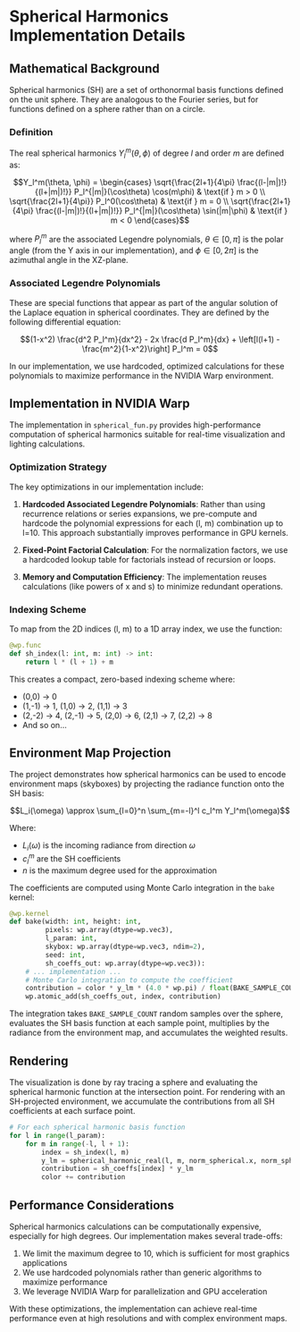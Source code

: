 # Spherical Harmonics Implementation Details

## Mathematical Background

Spherical harmonics (SH) are a set of orthonormal basis functions defined on the unit sphere. They are analogous to the Fourier series, but for functions defined on a sphere rather than on a circle.

### Definition

The real spherical harmonics $Y_l^m(\theta, \phi)$ of degree $l$ and order $m$ are defined as:

$$Y_l^m(\theta, \phi) = \begin{cases}
\sqrt{\frac{2l+1}{4\pi} \frac{(l-|m|)!}{(l+|m|)!}} P_l^{|m|}(\cos\theta) \cos(m\phi) & \text{if } m > 0 \\
\sqrt{\frac{2l+1}{4\pi}} P_l^0(\cos\theta) & \text{if } m = 0 \\
\sqrt{\frac{2l+1}{4\pi} \frac{(l-|m|)!}{(l+|m|)!}} P_l^{|m|}(\cos\theta) \sin(|m|\phi) & \text{if } m < 0
\end{cases}$$

where $P_l^m$ are the associated Legendre polynomials, $\theta \in [0, \pi]$ is the polar angle (from the Y axis in our implementation), and $\phi \in [0, 2\pi]$ is the azimuthal angle in the XZ-plane.

### Associated Legendre Polynomials

These are special functions that appear as part of the angular solution of the Laplace equation in spherical coordinates. They are defined by the following differential equation:

$$(1-x^2) \frac{d^2 P_l^m}{dx^2} - 2x \frac{d P_l^m}{dx} + \left[l(l+1) - \frac{m^2}{1-x^2}\right] P_l^m = 0$$

In our implementation, we use hardcoded, optimized calculations for these polynomials to maximize performance in the NVIDIA Warp environment.

## Implementation in NVIDIA Warp

The implementation in `spherical_fun.py` provides high-performance computation of spherical harmonics suitable for real-time visualization and lighting calculations.

### Optimization Strategy

The key optimizations in our implementation include:

1. **Hardcoded Associated Legendre Polynomials**: Rather than using recurrence relations or series expansions, we pre-compute and hardcode the polynomial expressions for each (l, m) combination up to l=10. This approach substantially improves performance in GPU kernels.

2. **Fixed-Point Factorial Calculation**: For the normalization factors, we use a hardcoded lookup table for factorials instead of recursion or loops.

3. **Memory and Computation Efficiency**: The implementation reuses calculations (like powers of x and s) to minimize redundant operations.

### Indexing Scheme

To map from the 2D indices (l, m) to a 1D array index, we use the function:

```python
@wp.func
def sh_index(l: int, m: int) -> int:
    return l * (l + 1) + m
```

This creates a compact, zero-based indexing scheme where:
- (0,0) → 0
- (1,-1) → 1, (1,0) → 2, (1,1) → 3
- (2,-2) → 4, (2,-1) → 5, (2,0) → 6, (2,1) → 7, (2,2) → 8
- And so on...

## Environment Map Projection

The project demonstrates how spherical harmonics can be used to encode environment maps (skyboxes) by projecting the radiance function onto the SH basis:

$$L_i(\omega) \approx \sum_{l=0}^n \sum_{m=-l}^l c_l^m Y_l^m(\omega)$$

Where:
- $L_i(\omega)$ is the incoming radiance from direction $\omega$
- $c_l^m$ are the SH coefficients
- $n$ is the maximum degree used for the approximation

The coefficients are computed using Monte Carlo integration in the `bake` kernel:

```python
@wp.kernel
def bake(width: int, height: int,
         pixels: wp.array(dtype=wp.vec3),
         l_param: int,
         skybox: wp.array(dtype=wp.vec3, ndim=2),
         seed: int,
         sh_coeffs_out: wp.array(dtype=wp.vec3)):
    # ... implementation ...
    # Monte Carlo integration to compute the coefficient
    contribution = color * y_lm * (4.0 * wp.pi) / float(BAKE_SAMPLE_COUNT)
    wp.atomic_add(sh_coeffs_out, index, contribution)
```

The integration takes `BAKE_SAMPLE_COUNT` random samples over the sphere, evaluates the SH basis function at each sample point, multiplies by the radiance from the environment map, and accumulates the weighted results.

## Rendering

The visualization is done by ray tracing a sphere and evaluating the spherical harmonic function at the intersection point. For rendering with an SH-projected environment, we accumulate the contributions from all SH coefficients at each surface point.

```python
# For each spherical harmonic basis function
for l in range(l_param):
    for m in range(-l, l + 1):
        index = sh_index(l, m)
        y_lm = spherical_harmonic_real(l, m, norm_spherical.x, norm_spherical.y)
        contribution = sh_coeffs[index] * y_lm
        color += contribution
```

## Performance Considerations

Spherical harmonics calculations can be computationally expensive, especially for high degrees. Our implementation makes several trade-offs:

1. We limit the maximum degree to 10, which is sufficient for most graphics applications
2. We use hardcoded polynomials rather than generic algorithms to maximize performance
3. We leverage NVIDIA Warp for parallelization and GPU acceleration

With these optimizations, the implementation can achieve real-time performance even at high resolutions and with complex environment maps.


